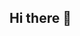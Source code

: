 ## Hi there 👋

<!--
**RolandBota/RolandBota** is a ✨ _special_ ✨ repository because its `README.md` (this file) appears on your GitHub profile.

Here are some ideas to get you started:

- 🔭 I’m currently working on Projects for Cloud Computing !
- 🌱 I’m currently learning DevOps and  Cloud Computing !
- 👯 I’m looking to collaborate on Software Projects .
- 🤔 I’m looking for help with ...
- 💬 Ask me about ...
- 📫 How to reach me: ...
- 😄 Pronouns: ...
- ⚡ Fun fact: ...
-->
